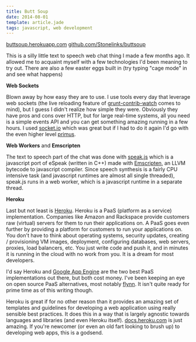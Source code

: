 ```yaml
---
title: Butt Soup
date: 2014-08-01
template: article.jade
tags: javascript, web development
---
```


<div class="gh-container">
  <a href="http://buttsoup.herokuapp.com/" class="btn btn-primary btn-lg btn-block">buttsoup.herokuapp.com</a>
  <a href="https://github.com/Stonelinks/buttsoup" class="btn btn-primary btn-lg btn-block">github.com/Stonelinks/buttsoup</a>
</div>

This is a silly little text to speech web chat thing I made a few months ago. It allowed me to acquaint myself with a few technologies I'd been meaning to try out. There are also a few easter eggs built in (try typing "cage mode" in and see what happens)

**Web Sockets**

Blown away by how easy they are to use. I use tools every day that leverage web sockets (the live reloading feature of [grunt-contrib-watch](https://github.com/gruntjs/grunt-contrib-watch#optionslivereload) comes to mind), but I guess I didn't realize how simple they were. Obviously they have pros and cons over HTTP, but for large real-time systems, all you need is a simple events API and you can get something amazing running in a few hours. I used [socket.io](http://socket.io/) which was great but if I had to do it again I'd go with the even higher level [primus](https://github.com/primus/primus).

**Web Workers** and **Emscripten**

The text to speech part of the chat was done with [speak.js](https://github.com/kripken/speak.js/) which is a javascript port of eSpeak (written in C++) made with [Emscripten](https://github.com/kripken/emscripten), an LLVM bytecode to javascript compiler. Since speech synthesis is a fairly CPU intensive task (and javascript runtimes are almost all single threaded), speak.js runs in a web worker, which is a javascript runtime in a separate thread.

**Heroku**

Last but not least is [Heroku](https://www.heroku.com/). Heroku is a PaaS (platform as a service) implementation. Companies like Amazon and Rackspace provide customers raw (virtual) servers for them to run their applications on. A PaaS goes even further by providing a platform for customers to run your applications on. You don't have to think about operating systems, security updates, creating / provisioning VM images, deployment, configuring databases, web servers, proxies, load balancers, etc. You just write code and push it, and in minutes it is running in the cloud with no work from you. It is a dream for most developers.

I'd say Heroku and [Google App Engine](https://cloud.google.com/products/app-engine/) are the two best PaaS implementations out there, but both cost money. I've been keeping an eye on open source PaaS alternatives, most notably [flynn](https://flynn.io/). It isn't quite ready for prime time as of this writing though.

Heroku is great if for no other reason than it provides an amazing set of templates and guidelines for developing a web application using really sensible best practices. It does this in a way that is largely agnostic towards languages and libraries (and even Heroku itself). [docs.heroku.com](http://docs.heroku.com/) is just amazing. If you're newcomer (or even an old fart looking to brush up) to developing web apps, this is a godsend. 
